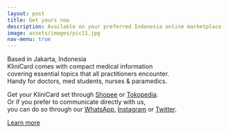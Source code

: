 ```yaml
---
layout: post
title: Get yours now
description: Available on your preferred Indonesia online marketplace
image: assets/images/pic11.jpg
nav-menu: true
---
```

Based in Jakarta, Indonesia
<br>KliniCard comes with compact medical information
<br>covering essential topics that all practitioners encounter.
<br>Handy for doctors, med students, nurses & paramedics.

Get your KliniCard set through [Shopee](https://www.shopee.com/klinicard) or [Tokopedia](https://www.tokopedia.com/klinicard).
<br>Or if you prefer to communicate directly with us,
<br>you can do so through our [WhatsApp](https://wa.me/6289638191520), [Instagram](https://www.instagram.com/klinicard) or [Twitter](https://www.twitter.com/klinicard).

<a href="elements.html" class="button">Learn more</a>
